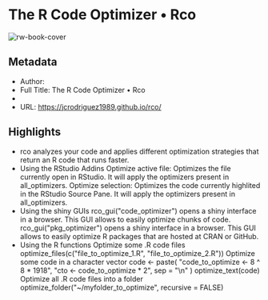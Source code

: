 # The R Code Optimizer • Rco

![rw-book-cover](https://readwise-assets.s3.amazonaws.com/static/images/article4.6bc1851654a0.png)

## Metadata
- Author: 
- Full Title: The R Code Optimizer • Rco
- 
- URL: https://jcrodriguez1989.github.io/rco/

## Highlights
- rco analyzes your code and applies different optimization strategies that return an R code that runs faster.
- Using the RStudio Addins
  Optimize active file: Optimizes the file currently open in RStudio. It will apply the optimizers present in all_optimizers.
  Optimize selection: Optimizes the code currently highlited in the RStudio Source Pane. It will apply the optimizers present in all_optimizers.
- Using the shiny GUIs
  rco_gui("code_optimizer") opens a shiny interface in a browser. This GUI allows to easily optimize chunks of code.
  rco_gui("pkg_optimizer") opens a shiny interface in a browser. This GUI allows to easily optimize R packages that are hosted at CRAN or GitHub.
- Using the R functions
  Optimize some .R code files
  optimize_files(c("file_to_optimize_1.R", "file_to_optimize_2.R"))
  Optimize some code in a character vector
  code <- paste(
  "code_to_optimize <- 8 ^ 8 * 1918",
  "cto <- code_to_optimize * 2",
  sep = "\n"
  )
  optimize_text(code)
  Optimize all .R code files into a folder
  optimize_folder("~/myfolder_to_optimize", recursive = FALSE)

